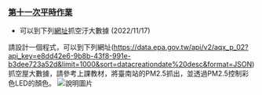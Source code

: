### [第十一次平時作業](https://flipclass.stust.edu.tw/course/homework/58142)
- 可以到下列[網址](https://data.epa.gov.tw/api/v2/aqx_p_02?api_key=e8dd42e6-9b8b-43f8-991e-b3dee723a52d&limit=1000&sort=datacreationdate%20desc&format=JSON)抓空汙大數據  (2022/11/17)

請設計一個程式，可以到下列網址(https://data.epa.gov.tw/api/v2/aqx_p_02?api_key=e8dd42e6-9b8b-43f8-991e-b3dee723a52d&limit=1000&sort=datacreationdate%20desc&format=JSON)抓空屋大數據，請參考上課教材，將臺南站的PM2.5抓出，並透過PM2.5控制彩色LED的顏色。
![說明圖片](https://www.myair.net.tw/myAir/img/img_airqi.jpg)

